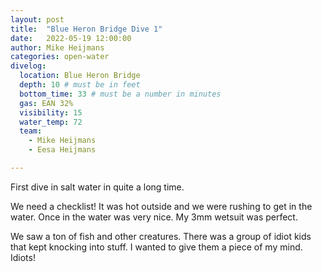 ```yaml
---
layout: post
title:  "Blue Heron Bridge Dive 1"
date:   2022-05-19 12:00:00
author: Mike Heijmans
categories: open-water
divelog:
  location: Blue Heron Bridge
  depth: 10 # must be in feet
  bottom_time: 33 # must be a number in minutes
  gas: EAN 32%
  visibility: 15
  water_temp: 72
  team:
    - Mike Heijmans
    - Eesa Heijmans

---
```


First dive in salt water in quite a long time. 

We need a checklist! It was hot outside and we were rushing to get in the water. Once in the water was very nice. My 3mm wetsuit was perfect. 

We saw a ton of fish and other creatures. There was a group of idiot kids that kept knocking into stuff. I wanted to give them a piece of my mind. Idiots!